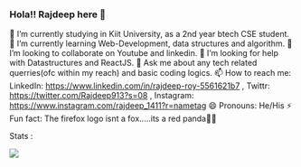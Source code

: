 ### Hola!! Rajdeep here 👋

🔭 I’m currently studying in Kiit University, as a 2nd year btech CSE student.
🌱 I’m currently learning Web-Development, data structures and algorithm.
👯 I’m looking to collaborate on Youtube and linkedin. 
🤔 I’m looking for help with Datastructures and ReactJS.
💬 Ask me about any tech related querries(ofc within my reach) and basic coding logics.
📫 How to reach me: 
LinkedIn: https://www.linkedin.com/in/rajdeep-roy-5561621b7 , 
Twittr: https://twitter.com/Rajdeep913?s=08 , 
Instagram: https://www.instagram.com/rajdeep_1411?r=nametag
😄 Pronouns: He/His
⚡ Fun fact: The firefox logo isnt a fox.....its a red panda🙂🐼

Stats : 

<img src= "https://github-readme-stats.vercel.app/api?username=RajdeepOfGithub&&show_icons=true&title_color=ffffff&icon_color=bb2acf&text_color=daf7dc&bg_color=151515">
